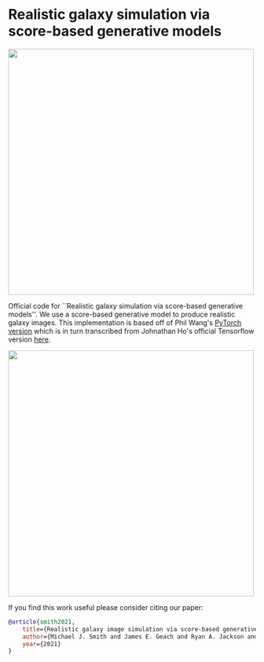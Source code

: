 # Realistic galaxy simulation via score-based generative models

<img src="./figures/model.png" width="500px"></img>

Official code for ``Realistic galaxy simulation via score-based generative
models''.  We use a score-based generative model to produce realistic galaxy
images.  This implementation is based off of Phil Wang's <a
href="https://github.com/lucidrains/denoising-diffusion-pytorch">PyTorch
version</a> which is in turn transcribed from Johnathan Ho's official
Tensorflow version <a
href="https://github.com/hojonathanho/diffusion">here</a>. 

<img src="./figures/galaxies.png" width="500px"><img>

If you find this work useful please consider citing our paper:

```bibtex
@article{smith2021,
    title={Realistic galaxy image simulation via score-based generative models},
    author={Michael J. Smith and James E. Geach and Ryan A. Jackson and Nikhil Arora and Connor Stone and St{\'{e}}ephane Courteau},
    year={2021}
}
```
